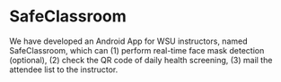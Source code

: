 # SafeClassroom

We have developed an Android App for WSU instructors, named SafeClassroom, which can (1) perform real-time face mask detection (optional), (2) check the QR code of daily health screening, (3) mail the attendee list to the instructor.